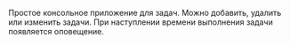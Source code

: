 Простое консольное приложение для задач. 
Можно добавить, удалить или изменить задачи. 
При наступлении времени выполнения задачи появляется оповещение.
